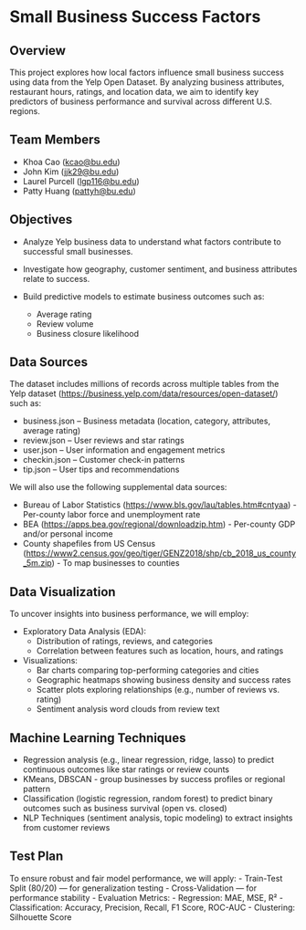 # Small Business Success Factors

## Overview

This project explores how local factors influence small business success using data from the Yelp Open Dataset. By analyzing business attributes, restaurant hours, ratings, and location data, we aim to identify key predictors of business performance and survival across different U.S. regions. 

## Team Members

- Khoa Cao (kcao@bu.edu)
- John Kim (jjk29@bu.edu)
- Laurel Purcell (lgp116@bu.edu)
- Patty Huang (pattyh@bu.edu)

## Objectives

- Analyze Yelp business data to understand what factors contribute to successful small businesses.

- Investigate how geography, customer sentiment, and business attributes relate to success.

- Build predictive models to estimate business outcomes such as:
    - Average rating
    - Review volume
    - Business closure likelihood

## Data Sources

The dataset includes millions of records across multiple tables from the Yelp dataset (https://business.yelp.com/data/resources/open-dataset/) such as:
- business.json – Business metadata (location, category, attributes, average rating)
- review.json – User reviews and star ratings
- user.json – User information and engagement metrics
- checkin.json – Customer check-in patterns
- tip.json – User tips and recommendations

We will also use the following supplemental data sources:
- Bureau of Labor Statistics (https://www.bls.gov/lau/tables.htm#cntyaa) - Per-county labor force and unemployment rate
- BEA (https://apps.bea.gov/regional/downloadzip.htm) - Per-county GDP and/or personal income
- County shapefiles from US Census (https://www2.census.gov/geo/tiger/GENZ2018/shp/cb_2018_us_county_5m.zip) - To map businesses to counties

## Data Visualization

To uncover insights into business performance, we will employ:

- Exploratory Data Analysis (EDA):
    - Distribution of ratings, reviews, and categories
    - Correlation between features such as location, hours, and ratings
- Visualizations:
    - Bar charts comparing top-performing categories and cities
    - Geographic heatmaps showing business density and success rates
    - Scatter plots exploring relationships (e.g., number of reviews vs. rating)
    - Sentiment analysis word clouds from review text

## Machine Learning Techniques

- Regression analysis (e.g., linear regression, ridge, lasso) to predict continuous outcomes like star ratings or review counts
- KMeans, DBSCAN - group businesses by success profiles or regional pattern
- Classification (logistic regression, random forest) to predict binary outcomes such as business survival (open vs. closed)
- NLP Techniques (sentiment analysis, topic modeling) to extract insights from customer reviews 

## Test Plan

To ensure robust and fair model performance, we will apply:
    - Train-Test Split (80/20) — for generalization testing
    - Cross-Validation — for performance stability
    - Evaluation Metrics:
        - Regression: MAE, MSE, R²
        - Classification: Accuracy, Precision, Recall, F1 Score, ROC-AUC
        - Clustering: Silhouette Score


